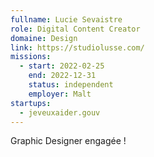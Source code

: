 ```yaml
---
fullname: Lucie Sevaistre
role: Digital Content Creator
domaine: Design
link: https://studiolusse.com/
missions:
  - start: 2022-02-25
    end: 2022-12-31
    status: independent
    employer: Malt
startups:
  - jeveuxaider.gouv
---
```


Graphic Designer engagée !
